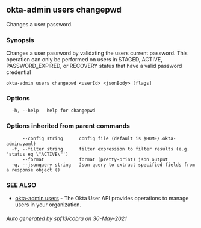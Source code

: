## okta-admin users changepwd

Changes a user password.

### Synopsis

Changes a user password by validating the users current password. This operation can only be performed on users in STAGED, ACTIVE, PASSWORD_EXPIRED, or RECOVERY status that have a valid password credential

```
okta-admin users changepwd <userId> <jsonBody> [flags]
```

### Options

```
  -h, --help   help for changepwd
```

### Options inherited from parent commands

```
      --config string      config file (default is $HOME/.okta-admin.yaml)
  -f, --filter string      filter expression to filter results (e.g. 'status eq \"ACTIVE\"')
      --format             format (pretty-print) json output
  -q, --jsonquery string   Json query to extract specified fields from a response object ()
```

### SEE ALSO

* [okta-admin users](okta-admin_users.md)	 - The Okta User API provides operations to manage users in your organization.

###### Auto generated by spf13/cobra on 30-May-2021
